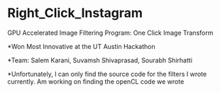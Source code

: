 Right_Click_Instagram
=====================

GPU Accelerated Image Filtering Program: One Click Image Transform

*Won Most Innovative at the UT Austin Hackathon

*Team: Salem Karani, Suvamsh Shivaprasad, Sourabh Shirhatti

*Unfortunately, I can only find the source code for the filters I wrote currently. Am working on finding the openCL code
we wrote
